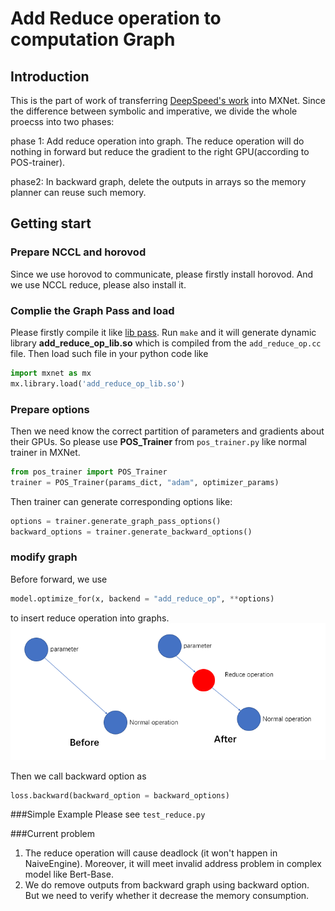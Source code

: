<!--
  ~ Licensed to the Apache Software Foundation (ASF) under one
  ~ or more contributor license agreements.  See the NOTICE file
  ~ distributed with this work for additional information
  ~ regarding copyright ownership.  The ASF licenses this file
  ~ to you under the Apache License, Version 2.0 (the
  ~ "License"); you may not use this file except in compliance
  ~ with the License.  You may obtain a copy of the License at
  ~
  ~   http://www.apache.org/licenses/LICENSE-2.0
  ~
  ~ Unless required by applicable law or agreed to in writing,
  ~ software distributed under the License is distributed on an
  ~ "AS IS" BASIS, WITHOUT WARRANTIES OR CONDITIONS OF ANY
  ~ KIND, either express or implied.  See the License for the
  ~ specific language governing permissions and limitations
  ~ under the License.
  ~
-->

Add Reduce operation to computation Graph
=======================================

## Introduction
This is the part of work of transferring [DeepSpeed's work](https://arxiv.org/abs/1910.02054) into MXNet.
Since the difference between symbolic and imperative, we divide the whole proecss into two phases:  

phase 1: Add reduce operation into graph. The reduce operation will do nothing
in forward but reduce the gradient to the right GPU(according to POS-trainer).  

phase2: In backward graph, delete the outputs in arrays so the memory planner can reuse such memory.  

 ## Getting start 
 ### Prepare NCCL and horovod
 Since we use horovod to communicate, please firstly install horovod. And we use NCCL reduce, please also install it.  
 
 ### Complie the Graph Pass and load
 Please firstly compile it like [lib pass](../lib_pass/). Run `make` and it will generate dynamic library
 **add_reduce_op_lib.so**  which is compiled from the `add_reduce_op.cc` file. Then load such file in your python code like
```python
import mxnet as mx
mx.library.load('add_reduce_op_lib.so')
```
 
 ### Prepare options
 Then we need know the correct partition of parameters and gradients about their GPUs.
 So please use **POS_Trainer** from `pos_trainer.py` like normal trainer in MXNet.
 ```python
from pos_trainer import POS_Trainer
trainer = POS_Trainer(params_dict, "adam", optimizer_params)
```
Then trainer can generate corresponding options like:
 ```python
options = trainer.generate_graph_pass_options()
backward_options = trainer.generate_backward_options()
```
### modify graph
Before forward, we use 
 ```python
model.optimize_for(x, backend = "add_reduce_op", **options)
```
to insert reduce operation into graphs.   
![example add reduce](addreduce.png)   

Then we call backward option as 
 ```python
loss.backward(backward_option = backward_options)
```
###Simple Example
Please see `test_reduce.py` 

###Current problem
1. The reduce operation will cause deadlock (it won't happen in NaiveEngine). Moreover, it will meet invalid address 
problem in complex model like Bert-Base.
2. We do remove outputs from backward graph using backward option. But we need to verify whether it decrease the memory 
consumption.
